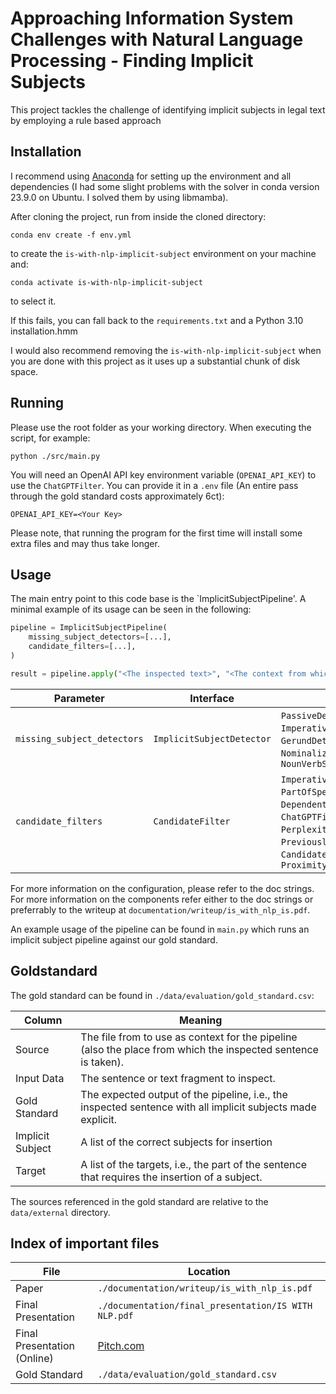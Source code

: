 Approaching Information System Challenges with Natural Language Processing - Finding Implicit Subjects
==============================

This project tackles the challenge of identifying implicit subjects in legal text by employing a rule based approach

## Installation

I recommend using [Anaconda](https://www.anaconda.com/) for setting up the environment and all dependencies (I had some slight problems with the solver in conda version 23.9.0 on Ubuntu. I solved them by using libmamba).

After cloning the project, run from inside the cloned directory:

```console
conda env create -f env.yml
```

to create the `is-with-nlp-implicit-subject` environment on your machine and:

```console
conda activate is-with-nlp-implicit-subject
```

to select it.


If this fails, you can fall back to the `requirements.txt` and a Python 3.10
installation.hmm


I would also recommend removing the `is-with-nlp-implicit-subject` when you
are done with this project as it uses up a substantial chunk of disk space.

## Running

Please use the root folder as your working directory. When executing the script, for example:

```console
python ./src/main.py
```

You will need an OpenAI API key environment variable (`OPENAI_API_KEY`) to use the `ChatGPTFilter`. You can provide it
in
a `.env` file (An entire pass through the gold standard costs approximately 6ct):

```
OPENAI_API_KEY=<Your Key>
```

Please note, that running the program for the first time will install some extra files and may thus take longer.

## Usage

The main entry point to this code base is the `ImplicitSubjectPipeline'. A minimal example of its usage can be seen in
the following:

```python
pipeline = ImplicitSubjectPipeline(
    missing_subject_detectors=[...],
    candidate_filters=[...],
)

result = pipeline.apply("<The inspected text>", "<The context from which to extract subjects>")
```

| Parameter                   | Interface                 | Implementations                                                                                                                                                                                                            |
|-----------------------------|---------------------------|----------------------------------------------------------------------------------------------------------------------------------------------------------------------------------------------------------------------------|
| `missing_subject_detectors` | `ImplicitSubjectDetector` | `PassiveDetector`, `ImperativeDetector`, `GerundDetector`, `NominalizedGerundWordlistDetector`, `NounVerbStemDetector`                                                                                                     |
| `candidate_filters`         | `CandidateFilter`         | `ImperativeFilter`, `PartOfSpeechFilter`, `DependentOfSameSentenceFilter`, `ChatGPTFilter`,`SimilarityFilter`, `PerplexityFilter`, `PreviouslyMentionedRelationFilter`, `CandidateTextOccurrenceFilter`, `ProximityFilter` |

For more information on the configuration, please refer to the doc strings.
For more information on the components refer either to the doc strings or preferrably to the writeup
at `documentation/writeup/is_with_nlp_is.pdf`.

An example usage of the pipeline can be found in `main.py` which runs an implicit subject pipeline against our gold
standard.

## Goldstandard

The gold standard can be found in `./data/evaluation/gold_standard.csv`:

| Column           | Meaning                                                                                                       |
|------------------|---------------------------------------------------------------------------------------------------------------|
| Source           | The file from to use as context for the pipeline (also the place from which the inspected sentence is taken). |
| Input Data       | The sentence or text fragment to inspect.                                                                     |
| Gold Standard    | The expected output of the pipeline, i.e., the inspected sentence with all implicit subjects made explicit.   |
| Implicit Subject | A list of the correct subjects for insertion                                                                  |
| Target           | A list of the targets, i.e., the part of the sentence that requires the insertion of a subject.               |

The sources referenced in the gold standard are relative to the `data/external` directory.

## Index of important files

| File                        | Location                                             |
|-----------------------------|------------------------------------------------------|
| Paper                       | `./documentation/writeup/is_with_nlp_is.pdf`         |
| Final Presentation          | `./documentation/final_presentation/IS WITH NLP.pdf` |
| Final Presentation (Online) | [Pitch.com](https://pitch.com/v/is-with-nlp-58ufnj)  |
| Gold Standard               | `./data/evaluation/gold_standard.csv`                |
